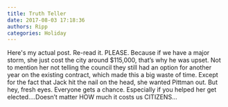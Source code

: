 ```yaml
---
title: Truth Teller
date: 2017-08-03 17:18:36
authors: Ripp
categories: Holiday
---
```


 Here's my actual post.  Re-read it.  PLEASE. Because if we have a major storm, she just cost the city around $115,000, that’s why he was upset. Not to mention her not telling the council they still had an option for another year on the existing contract, which made this a big waste of time. Except for the fact that Jack hit the nail on the head, she wanted Pittman out. But hey, fresh eyes. Everyone gets a chance. Especially if you helped her get elected….Doesn’t matter HOW much it costs us CITIZENS…